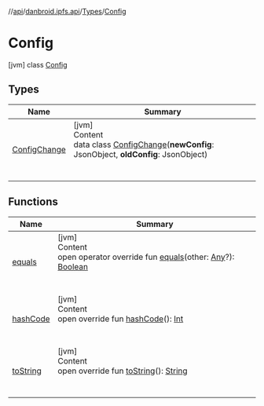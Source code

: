 //[api](../../../index.md)/[danbroid.ipfs.api](../../index.md)/[Types](../index.md)/[Config](index.md)



# Config  
 [jvm] class [Config](index.md)   


## Types  
  
|  Name|  Summary| 
|---|---|
| [ConfigChange](-config-change/index.md)| [jvm]  <br>Content  <br>data class [ConfigChange](-config-change/index.md)(**newConfig**: JsonObject, **oldConfig**: JsonObject)  <br><br><br>


## Functions  
  
|  Name|  Summary| 
|---|---|
| [equals](-config-change/index.md#kotlin/Any/equals/#kotlin.Any?/PointingToDeclaration/)| [jvm]  <br>Content  <br>open operator override fun [equals](-config-change/index.md#kotlin/Any/equals/#kotlin.Any?/PointingToDeclaration/)(other: [Any](https://kotlinlang.org/api/latest/jvm/stdlib/kotlin/-any/index.html)?): [Boolean](https://kotlinlang.org/api/latest/jvm/stdlib/kotlin/-boolean/index.html)  <br><br><br>
| [hashCode](-config-change/index.md#kotlin/Any/hashCode/#/PointingToDeclaration/)| [jvm]  <br>Content  <br>open override fun [hashCode](-config-change/index.md#kotlin/Any/hashCode/#/PointingToDeclaration/)(): [Int](https://kotlinlang.org/api/latest/jvm/stdlib/kotlin/-int/index.html)  <br><br><br>
| [toString](-config-change/index.md#kotlin/Any/toString/#/PointingToDeclaration/)| [jvm]  <br>Content  <br>open override fun [toString](-config-change/index.md#kotlin/Any/toString/#/PointingToDeclaration/)(): [String](https://kotlinlang.org/api/latest/jvm/stdlib/kotlin/-string/index.html)  <br><br><br>

